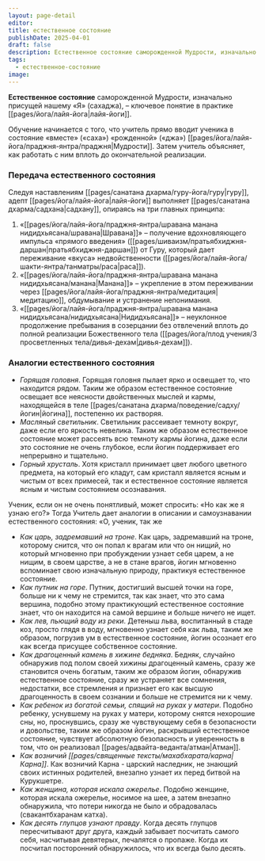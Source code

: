 ```yaml
---
layout: page-detail
editor: 
title: естественное состояние
publishDate: 2025-04-01
draft: false
description: Естественное состояние саморожденной Мудрости, изначально присущей нашему «Я» (сахаджа), – ключевое понятие в практике Лайя-йоги.
tags:
  - естественное-состояние
image:
---
```

**Естественное состояние** саморожденной Мудрости, изначально присущей нашему «Я» (сахаджа), – ключевое понятие в практике [[pages/йога/лайя-йога|лайя-йоги]].

Обучение начинается с того, что учитель прямо вводит ученика в состояние «вместе» («саха») «рожденной» («джа») [[pages/йога/лайя-йога/праджня-янтра/праджня|Мудрости]]. Затем учитель объясняет, как работать с ним вплоть до окончательной реализации.

### Передача естественного состояния

Следуя наставлениям [[pages/санатана дхарма/гуру-йога/гуру|гуру]], адепт [[pages/йога/лайя-йога|лайя-йоги]] выполняет [[pages/санатана дхарма/садхана|садхану]], опираясь на три главных принципа:

1. «[[pages/йога/лайя-йога/праджня-янтра/шравана манана нидидхьясана/шравана|Шравана]]» – получение вдохновляющего импульса «прямого введения» ([[pages/шиваизм/пратьябхиджня-даршан|пратьябхиджня-даршан]]) от Гуру, который дает переживание «вкуса» недвойственности ([[pages/йога/лайя-йога/шакти-янтра/танматры/раса|раса]]).
2. «[[pages/йога/лайя-йога/праджня-янтра/шравана манана нидидхьясана/манана|Манана]]» – укрепление в этом переживании через [[pages/йога/лайя-йога/праджня-янтра/медитация|медитацию]], обдумывание и устранение непонимания.
3. «[[pages/йога/лайя-йога/праджня-янтра/шравана манана нидидхьясана/нидидхьясана|Нидидхьясана]]» – неуклонное продолжение пребывания в созерцании без отвлечений вплоть до полной реализации Божественного тела ([[pages/йога/плод учения/3 просветленных тела/дивья-дехам|дивья-дехам]]).

### Аналогии естественного состояния

- *Горящая головня*. Горящая головня пылает ярко и освещает то, что находится рядом. Таким же образом естественное состояние освещает все неясности двойственных мыслей и кармы, находящейся в теле [[pages/санатана дхарма/поведение/садху/йогин|йогина]], постепенно их растворяя.
- *Масляный светильник*. Светильник рассеивает темноту вокруг, даже если его яркость невелика. Таким же образом естественное состояние может рассеять всю темноту кармы йогина, даже если это состояние не очень глубокое, если йогин поддерживает его непрерывно и тщательно.
- *Горный хрусталь*. Хотя кристалл принимает цвет любого цветного предмета, на который его кладут, сам кристалл является ясным и чистым от всех примесей, так и естественное состояние является ясным и чистым состоянием осознавания.

Ученик, если он не очень понятливый, может спросить: «Но как же я узнаю его?» Тогда Учитель дает аналогии в описании и самоузнавании естественного состояния: «О, ученик, так же

- *Как царь, задремавший на троне*. Как царь, задремавший на троне, которому снится, что он попал к врагам или что он нищий, но который мгновенно при пробуждении узнает себя царем, а не нищим, в своем царстве, а не в стане врагов, йогин мгновенно вспоминает свою изначальную природу, практикуя естественное состояние.
- *Как путник на горе*. Путник, достигший высшей точки на горе, больше ни к чему не стремится, так как знает, что это сама вершина, подобно этому практикующий естественное состояние знает, что он находится на самой вершине и больше ничего не ищет.
- *Как лев, пьющий воду из реки*. Детеныш льва, воспитанный в стаде коз, просто глядя в воду, мгновенно узнает себя как льва, таким же образом, погрузив ум в естественное состояние, йогин осознает его как всегда присущее собственное состояние.
- *Как драгоценный камень в хижине бедняка*. Бедняк, случайно обнаружив под полом своей хижины драгоценный камень, сразу же становится очень богатым, таким же образом йогин, обнаружив естественное состояние, сразу же устраняет все сомнения, недостатки, все стремления и признает его как высшую драгоценность в своем сознании и больше не стремится ни к чему.
- *Как ребенок из богатой семьи, спящий на руках у матери*. Подобно ребенку, уснувшему на руках у матери, которому снятся нехорошие сны, но, проснувшись, сразу же чувствующему себя в безопасности и довольстве, таким же образом йогин, раскрывший естественное состояние, чувствует абсолютную безопасность и уверенность в том, что он реализовал [[pages/адвайта-веданта/атман|Атман]].
- *Как возничий [[pages/священные тексты/махабхарата/карна|Карна]]*. Как возничий Карна - царский наследник, не знающий своих истинных родителей, внезапно узнает их перед битвой на Курукшетре.
- *Как женщина, которая искала ожерелье*. Подобно женщине, которая искала ожерелье, носимое на шее, а затем внезапно обнаружила, что потери никогда не было и обрадовалась (свакантбхаранам катха).
- *Как десять глупцов узнают правду*. Когда десять глупцов пересчитывают друг друга, каждый забывает посчитать самого себя, насчитывая девятерых, печалятся о пропаже. Когда их посчитал посторонний обнаружилось, что их всегда было десять.
